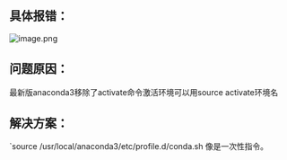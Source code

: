 ## 具体报错：
![image.png](https://saveattachment.oss-cn-shanghai.aliyuncs.com/saveImages/202405271037904.png)
## 问题原因：
最新版anaconda3移除了activate命令激活环境可以用source activate环境名
## 解决方案：
`source /usr/local/anaconda3/etc/profile.d/conda.sh
像是一次性指令。
